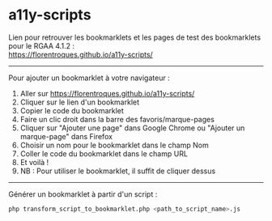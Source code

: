 # a11y-scripts

Lien pour retrouver les bookmarklets et les pages de test des bookmarklets pour le RGAA 4.1.2 :  
https://florentroques.github.io/a11y-scripts/

---

Pour ajouter un bookmarklet à votre navigateur :  
1. Aller sur https://florentroques.github.io/a11y-scripts/
2. Cliquer sur le lien d'un bookmarklet
3. Copier le code du bookmarklet
4. Faire un clic droit dans la barre des favoris/marque-pages
5. Cliquer sur "Ajouter une page" dans Google Chrome ou "Ajouter un marque-page" dans Firefox
6. Choisir un nom pour le bookmarklet dans le champ Nom
7. Coller le code du bookmarklet dans le champ URL
8. Et voilà !
9. NB : Pour utiliser le bookmarklet, il suffit de cliquer dessus

---

Générer un bookmarklet à partir d'un script :  
```bash
php transform_script_to_bookmarklet.php <path_to_script_name>.js
```
